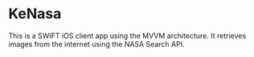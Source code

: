 # KeNasa

This is a SWIFT iOS client app using the MVVM architecture. It retrieves images from the internet using the NASA Search API.
